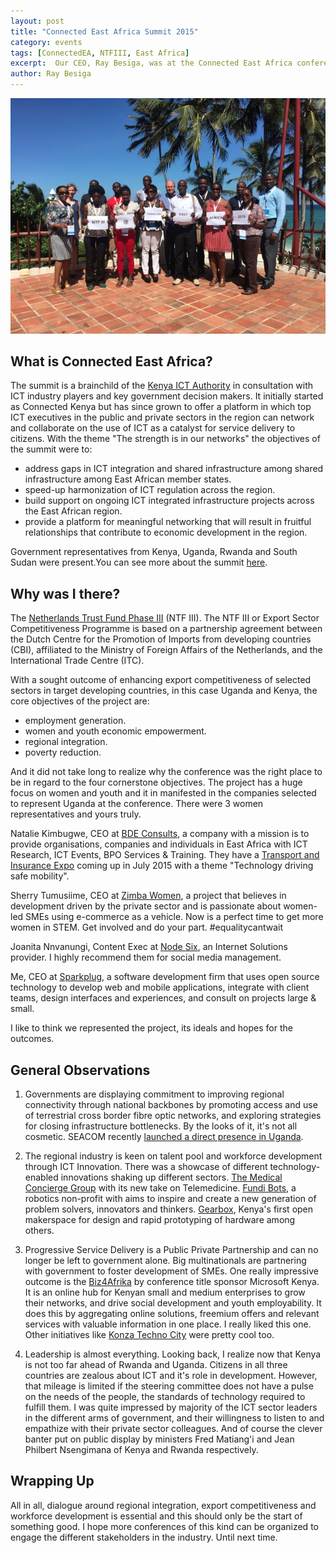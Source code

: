 ```yaml
---
layout: post
title: "Connected East Africa Summit 2015"
category: events
tags: [ConnectedEA, NTFIII, East Africa]
excerpt:  Our CEO, Ray Besiga, was at the Connected East Africa conference as a representative under the Netherlands Trust Fund III program. He shares his experience here.
author: Ray Besiga
---
```


![NTF III Project Representatives and Companies at ConnectedEA 2015](/images/ntf_3_at_connectedea.jpg "NTF III Project Representatives and Companies at ConnectedEA 2015")

What is Connected East Africa?
------------------------------
The summit is a brainchild of the [Kenya ICT Authority](http://www.icta.go.ke/) in consultation with ICT industry players and key government decision makers. It initially started as Connected Kenya but has since grown to offer a platform in which top ICT executives in the public and private sectors in the region can network and collaborate on the use of ICT as a catalyst for service delivery to citizens. With the theme "The strength is in our networks" the objectives of the summit were to:

+ address gaps in ICT integration and shared infrastructure among shared infrastructure among East African member states.
+ speed-up harmonization of ICT regulation across the region.
+ build support on ongoing ICT integrated infrastructure projects across the East African region.
+ provide a platform for meaningful networking that will result in fruitful relationships that contribute to economic development in the region.

Government representatives from Kenya, Uganda, Rwanda and South Sudan were present.You can see more about the summit [here](http://www.connected.go.ke/connected-east-africa-2015/).

Why was I there?
----------------
The [Netherlands Trust Fund Phase III](http://www.intracen.org/itc/projects/ntf-3/) (NTF III). The NTF III or Export Sector Competitiveness Programme is based on a partnership agreement between the Dutch Centre for the Promotion of Imports from developing countries (CBI), affiliated to the Ministry of Foreign Affairs of the Netherlands, and the International Trade Centre (ITC).

With a sought outcome of enhancing export competitiveness of selected sectors in target developing countries, in this case Uganda and Kenya, the core objectives of the project are:

+ employment generation.
+ women and youth economic empowerment.
+ regional integration.
+ poverty reduction.

And it did not take long to realize why the conference was the right place to be in regard to the four cornerstone objectives. The project has a huge focus on women and youth and it in manifested in the companies selected to represent Uganda at the conference. There were 3 women representatives and yours truly.

Natalie Kimbugwe, CEO at [BDE Consults](http://bdeconsults), a company with a mission is to provide organisations, companies and individuals in East Africa with ICT Research, ICT Events, BPO Services & Training. They have a [Transport and Insurance Expo](http://expo.bdeconsults.com/) coming up in July 2015 with a theme "Technology driving safe mobility".

Sherry Tumusiime, CEO at [Zimba Women](http://zimbawomen.org), a project that believes in development driven by the private sector and is passionate about women-led SMEs using e-commerce as a vehicle. Now is a perfect time to get more women in STEM. Get involved and do your part. #equalitycantwait

Joanita Nnvanungi, Content Exec at [Node Six](http://nodesix.com), an Internet Solutions provider. I highly recommend them for social media management.

Me, CEO at [Sparkplug](http://sparkpl.ug), a software development firm that uses open source technology to develop web and mobile applications, integrate with client teams, design interfaces and experiences, and consult on projects large & small.

I like to think we represented the project, its ideals and hopes for the outcomes.

General Observations
--------------------
1. Governments are displaying commitment to improving regional connectivity through national backbones by promoting access and use of terrestrial cross border fibre optic networks, and exploring strategies for closing infrastructure bottlenecks. By the looks of it, it's not all cosmetic. SEACOM recently [launched a direct presence in Uganda](http://seacom.mu/seacom-launches-direct-presence-uganda-deployment-two-pops/).

2. The regional industry is keen on talent pool and workforce development through ICT Innovation. There was a showcase of different technology-enabled innovations shaking up different sectors. [The Medical Concierge Group](http://tmcg.co.ug/) with its new take on Telemedicine. [Fundi Bots](http://fundibots.org/), a robotics non-profit with aims to inspire and create a new generation of problem solvers, innovators and thinkers. [Gearbox](http://gearbox.co.ke/), Kenya's first open makerspace for design and rapid prototyping of hardware among others.

3. Progressive Service Delivery is a Public Private Partnership and can no longer be left to government alone. Big multinationals are partnering with government to foster development of SMEs. One really impressive outcome is the [Biz4Afrika](http://biz4afrika.co.ke) by conference title sponsor Microsoft Kenya. It is an online hub for Kenyan small and medium enterprises to grow their networks, and drive social development and youth employability. It does this by aggregating online solutions, freemium offers and relevant services with valuable information in one place. I really liked this one. Other initiatives like [Konza Techno City](http://www.konzacity.go.ke/) were pretty cool too.

4. Leadership is almost everything. Looking back, I realize now that Kenya is not too far ahead of Rwanda and Uganda. Citizens in all three countries are zealous about ICT and it's role in development. However, that mileage is limited if the steering committee does not have a pulse on the needs of the people, the standards of technology required to fulfill them. I was quite impressed by majority of the ICT sector leaders in the different arms of government, and their willingness to listen to and empathize with their private sector colleagues. And of course the clever banter put on public display by ministers Fred Matiang'i and Jean Philbert Nsengimana of Kenya and Rwanda respectively.

Wrapping Up
-----------
All in all, dialogue around regional integration, export competitiveness and workforce development is essential and this should only be the start of something good. I hope more conferences of this kind can be organized to engage the different stakeholders in the industry. Until next time.
